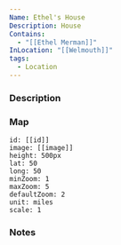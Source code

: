 ```yaml
---
Name: Ethel's House
Description: House
Contains:
  - "[[Ethel Merman]]"
InLocation: "[[Welmouth]]"
tags:
  - Location
---
```



### Description


### Map
```leaflet
id: [[id]]
image: [[image]]
height: 500px
lat: 50
long: 50
minZoom: 1
maxZoom: 5
defaultZoom: 2
unit: miles
scale: 1
```


### Notes
